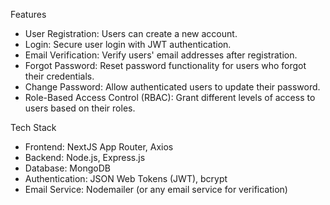 Features
* User Registration: Users can create a new account.
* Login: Secure user login with JWT authentication.
* Email Verification: Verify users' email addresses after registration.
* Forgot Password: Reset password functionality for users who forgot their credentials.
* Change Password: Allow authenticated users to update their password.
* Role-Based Access Control (RBAC): Grant different levels of access to users based on their roles.

Tech Stack
* Frontend: NextJS App Router, Axios
* Backend: Node.js, Express.js
* Database: MongoDB
* Authentication: JSON Web Tokens (JWT), bcrypt
* Email Service: Nodemailer (or any email service for verification)
